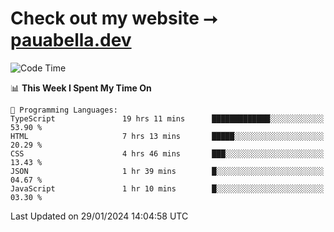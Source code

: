 # Check out my website ⭢ [pauabella.dev](https://pauabella.dev)

<!--START_SECTION:waka-->
![Code Time](http://img.shields.io/badge/Code%20Time-2%2C920%20hrs%2031%20mins-blue)

📊 **This Week I Spent My Time On** 

```text
💬 Programming Languages: 
TypeScript               19 hrs 11 mins      █████████████░░░░░░░░░░░░   53.90 % 
HTML                     7 hrs 13 mins       █████░░░░░░░░░░░░░░░░░░░░   20.29 % 
CSS                      4 hrs 46 mins       ███░░░░░░░░░░░░░░░░░░░░░░   13.43 % 
JSON                     1 hr 39 mins        █░░░░░░░░░░░░░░░░░░░░░░░░   04.67 % 
JavaScript               1 hr 10 mins        █░░░░░░░░░░░░░░░░░░░░░░░░   03.30 % 
```


 Last Updated on 29/01/2024 14:04:58 UTC
<!--END_SECTION:waka-->
